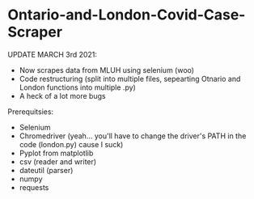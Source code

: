 # Ontario-and-London-Covid-Case-Scraper

UPDATE MARCH 3rd 2021:
- Now scrapes data from MLUH using selenium (woo)
- Code restructuring (split into multiple files, sepearting Otnario and London functions into multiple .py)
- A heck of a lot more bugs

Prerequitsies:
- Selenium
- Chromedriver (yeah... you'll have to change the driver's PATH in the code (london.py) cause I suck)
- Pyplot from matplotlib
- csv (reader and writer)
- dateutil (parser)
- numpy
- requests
